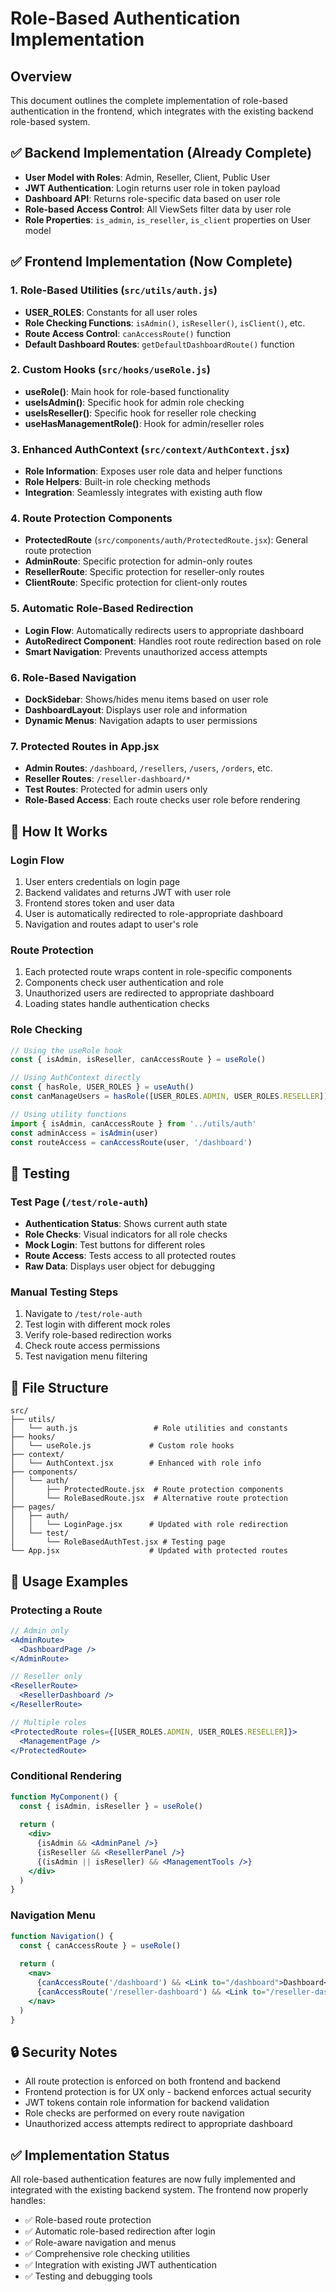 # Role-Based Authentication Implementation

## Overview
This document outlines the complete implementation of role-based authentication in the frontend, which integrates with the existing backend role-based system.

## ✅ Backend Implementation (Already Complete)
- **User Model with Roles**: Admin, Reseller, Client, Public User
- **JWT Authentication**: Login returns user role in token payload
- **Dashboard API**: Returns role-specific data based on user role
- **Role-based Access Control**: All ViewSets filter data by user role
- **Role Properties**: `is_admin`, `is_reseller`, `is_client` properties on User model

## ✅ Frontend Implementation (Now Complete)

### 1. Role-Based Utilities (`src/utils/auth.js`)
- **USER_ROLES**: Constants for all user roles
- **Role Checking Functions**: `isAdmin()`, `isReseller()`, `isClient()`, etc.
- **Route Access Control**: `canAccessRoute()` function
- **Default Dashboard Routes**: `getDefaultDashboardRoute()` function

### 2. Custom Hooks (`src/hooks/useRole.js`)
- **useRole()**: Main hook for role-based functionality
- **useIsAdmin()**: Specific hook for admin role checking
- **useIsReseller()**: Specific hook for reseller role checking
- **useHasManagementRole()**: Hook for admin/reseller roles

### 3. Enhanced AuthContext (`src/context/AuthContext.jsx`)
- **Role Information**: Exposes user role data and helper functions
- **Role Helpers**: Built-in role checking methods
- **Integration**: Seamlessly integrates with existing auth flow

### 4. Route Protection Components
- **ProtectedRoute** (`src/components/auth/ProtectedRoute.jsx`): General route protection
- **AdminRoute**: Specific protection for admin-only routes
- **ResellerRoute**: Specific protection for reseller-only routes
- **ClientRoute**: Specific protection for client-only routes

### 5. Automatic Role-Based Redirection
- **Login Flow**: Automatically redirects users to appropriate dashboard
- **AutoRedirect Component**: Handles root route redirection based on role
- **Smart Navigation**: Prevents unauthorized access attempts

### 6. Role-Based Navigation
- **DockSidebar**: Shows/hides menu items based on user role
- **DashboardLayout**: Displays user role and information
- **Dynamic Menus**: Navigation adapts to user permissions

### 7. Protected Routes in App.jsx
- **Admin Routes**: `/dashboard`, `/resellers`, `/users`, `/orders`, etc.
- **Reseller Routes**: `/reseller-dashboard/*`
- **Test Routes**: Protected for admin users only
- **Role-Based Access**: Each route checks user role before rendering

## 🔧 How It Works

### Login Flow
1. User enters credentials on login page
2. Backend validates and returns JWT with user role
3. Frontend stores token and user data
4. User is automatically redirected to role-appropriate dashboard
5. Navigation and routes adapt to user's role

### Route Protection
1. Each protected route wraps content in role-specific components
2. Components check user authentication and role
3. Unauthorized users are redirected to appropriate dashboard
4. Loading states handle authentication checks

### Role Checking
```javascript
// Using the useRole hook
const { isAdmin, isReseller, canAccessRoute } = useRole()

// Using AuthContext directly
const { hasRole, USER_ROLES } = useAuth()
const canManageUsers = hasRole([USER_ROLES.ADMIN, USER_ROLES.RESELLER])

// Using utility functions
import { isAdmin, canAccessRoute } from '../utils/auth'
const adminAccess = isAdmin(user)
const routeAccess = canAccessRoute(user, '/dashboard')
```

## 🧪 Testing

### Test Page (`/test/role-auth`)
- **Authentication Status**: Shows current auth state
- **Role Checks**: Visual indicators for all role checks
- **Mock Login**: Test buttons for different roles
- **Route Access**: Tests access to all protected routes
- **Raw Data**: Displays user object for debugging

### Manual Testing Steps
1. Navigate to `/test/role-auth`
2. Test login with different mock roles
3. Verify role-based redirection works
4. Check route access permissions
5. Test navigation menu filtering

## 📁 File Structure
```
src/
├── utils/
│   └── auth.js                 # Role utilities and constants
├── hooks/
│   └── useRole.js             # Custom role hooks
├── context/
│   └── AuthContext.jsx        # Enhanced with role info
├── components/
│   └── auth/
│       ├── ProtectedRoute.jsx  # Route protection components
│       └── RoleBasedRoute.jsx  # Alternative route protection
├── pages/
│   ├── auth/
│   │   └── LoginPage.jsx      # Updated with role redirection
│   └── test/
│       └── RoleBasedAuthTest.jsx # Testing page
└── App.jsx                    # Updated with protected routes
```

## 🚀 Usage Examples

### Protecting a Route
```jsx
// Admin only
<AdminRoute>
  <DashboardPage />
</AdminRoute>

// Reseller only
<ResellerRoute>
  <ResellerDashboard />
</ResellerRoute>

// Multiple roles
<ProtectedRoute roles={[USER_ROLES.ADMIN, USER_ROLES.RESELLER]}>
  <ManagementPage />
</ProtectedRoute>
```

### Conditional Rendering
```jsx
function MyComponent() {
  const { isAdmin, isReseller } = useRole()
  
  return (
    <div>
      {isAdmin && <AdminPanel />}
      {isReseller && <ResellerPanel />}
      {(isAdmin || isReseller) && <ManagementTools />}
    </div>
  )
}
```

### Navigation Menu
```jsx
function Navigation() {
  const { canAccessRoute } = useRole()
  
  return (
    <nav>
      {canAccessRoute('/dashboard') && <Link to="/dashboard">Dashboard</Link>}
      {canAccessRoute('/reseller-dashboard') && <Link to="/reseller-dashboard">Reseller</Link>}
    </nav>
  )
}
```

## 🔒 Security Notes
- All route protection is enforced on both frontend and backend
- Frontend protection is for UX only - backend enforces actual security
- JWT tokens contain role information for backend validation
- Role checks are performed on every route navigation
- Unauthorized access attempts redirect to appropriate dashboard

## ✅ Implementation Status
All role-based authentication features are now fully implemented and integrated with the existing backend system. The frontend now properly handles:

- ✅ Role-based route protection
- ✅ Automatic role-based redirection after login
- ✅ Role-aware navigation and menus
- ✅ Comprehensive role checking utilities
- ✅ Integration with existing JWT authentication
- ✅ Testing and debugging tools
